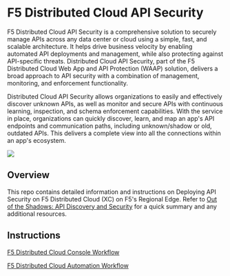 # F5 Distributed Cloud API Security 

F5 Distributed Cloud API Security is a comprehensive solution to securely manage APIs across any data center or cloud using a simple, fast, and scalable architecture. It helps drive business velocity by enabling automated API deployments and management, while also protecting against API-specific threats. Distributed Cloud API Security, part of the F5 Distributed Cloud Web App and API Protection (WAAP) solution, delivers a broad approach to API security with a combination of management, monitoring, and enforcement functionality.

Distributed Cloud API Security allows organizations to easily and effectively discover unknown APIs, as well as monitor and secure APIs with continuous learning, inspection, and schema enforcement capabilities. With the service in place, organizations can quickly discover, learn, and map an app's API endpoints and communication paths, including unknown/shadow or old, outdated APIs. This delivers a complete view into all the connections within an app's ecosystem.

![](assets/base.png)

## Overview

This repo contains detailed information and instructions on Deploying API Security on F5 Distributed Cloud (XC) on F5's Regional Edge. Refer to [Out of the Shadows: API Discovery and Security](https://community.f5.com/t5/technical-articles/out-of-the-shadows-api-discovery-and-security/ta-p/303789) for a quick summary and any additional resources.

## Instructions

[F5 Distributed Cloud Console Workflow](https://github.com/f5devcentral/f5-xc-waap-terraform-examples/blob/main/workflow-guides/api-security/f5-xc-apisec-on-re/console.md)

[F5 Distributed Cloud Automation Workflow](https://github.com/f5devcentral/f5-xc-waap-terraform-examples/blob/main/workflow-guides/api-security/f5-xc-apisec-on-re/automation.md)
